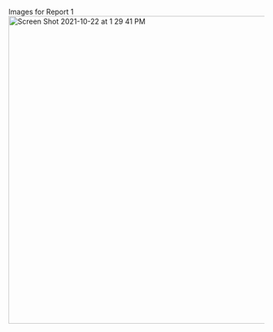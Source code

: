 Images for Report 1
<img width="605" alt="Screen Shot 2021-10-22 at 1 29 41 PM" src="https://user-images.githubusercontent.com/56312142/138498298-e4434fa0-5f4e-464b-bd41-6c57f8280ef1.png">
